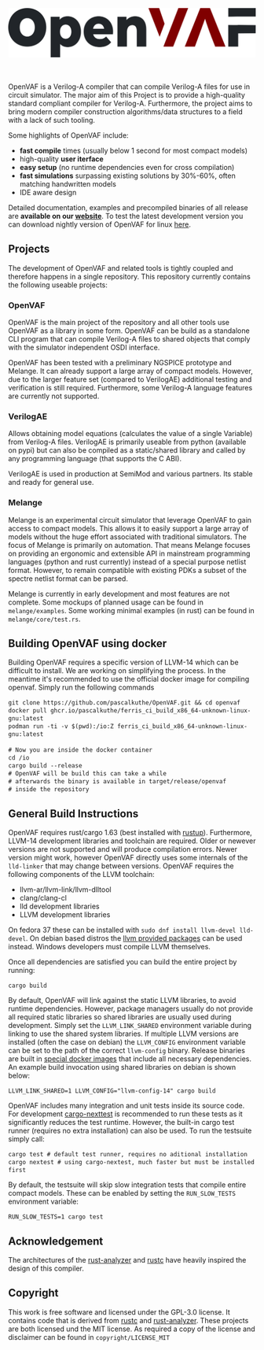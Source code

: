 <picture>
  <source media="(prefers-color-scheme: dark)" srcset="logo_light.svg">
  <source media="(prefers-color-scheme: light)" srcset="logo_dark.svg">
  <img alt="OpenVAF" src="logo_dark.svg">
</picture>

<br>    
<br>
<br>

OpenVAF is a Verilog-A compiler that can compile Verilog-A files for use in circuit simulator.
The major aim of this Project is to provide a high-quality standard compliant compiler for Verilog-A.
Furthermore, the project aims to bring modern compiler construction algorithms/data structures to a field with a lack of such tooling.

Some highlights of OpenVAF include:

* **fast compile** times (usually below 1 second for most compact models)
* high-quality **user iterface**
* **easy setup** (no runtime dependencies even for cross compilation)
* **fast simulations** surpassing existing solutions by 30%-60%, often matching handwritten models
* IDE aware design

Detailed documentation, examples and precompiled binaries of all release are **available on our [website](https://openvaf.semimod.de)**. To test the latest development version you can download nightly version of OpenVAF for linux [here](https://openva.fra1.cdn.digitaloceanspaces.com/openvaf_devel_linux_amd64.tar.gz).


## Projects

The development of OpenVAF and related tools is tightly coupled and therefore happens in a single repository.
This repository currently contains the following useable projects:

### OpenVAF

OpenVAF is the main project of the repository and all other tools use OpenVAF as a library in some form.
OpenVAF can be build as a standalone CLI program that can compile Verilog-A files to shared objects that comply with the simulator independent OSDI interface.

OpenVAF has been tested with a preliminary NGSPICE prototype and Melange.
It can already support a large array of compact models.
However, due to the larger feature set (compared to VerilogAE) additional testing and verification is still required.
Furthermore, some Verilog-A language features are currently not supported.

### VerilogAE

Allows obtaining model equations (calculates the value of a single Variable) from Verilog-A files.
VerilogAE is primarily useable from python (available on pypi) but can also be compiled as a static/shared library and called by any programming language (that supports the C ABI).

VerilogAE is used in production at SemiMod and various partners.
Its stable and ready for general use.

### Melange

Melange is an experimental circuit simulator that leverage OpenVAF to gain access to compact models.
This allows it to easily support a large array of models without the huge effort associated with traditional simulators.
The focus of Melange is primarily on automation.
That means Melange focuses on providing an ergonomic and extensible API in mainstream programming languages (python and rust currently) instead of a special purpose netlist format.
However, to remain compatible with existing PDKs a subset of the spectre netlist format can be parsed.

Melange is currently in early development and most features are not complete.
Some mockups of planned usage can be found in `melange/examples`.
Some working minimal examples (in rust) can be found in `melange/core/test.rs`.

## Building OpenVAF using docker

Building OpenVAF requires a specific version of LLVM-14 which can be difficult to install. We are working on simplifying the process.
In the meantime it's recommended to use the official docker image for compiling openvaf. Simply run the following commands

``` shell
git clone https://github.com/pascalkuthe/OpenVAF.git && cd openvaf
docker pull ghcr.io/pascalkuthe/ferris_ci_build_x86_64-unknown-linux-gnu:latest
podman run -ti -v $(pwd):/io:Z ferris_ci_build_x86_64-unknown-linux-gnu:latest

# Now you are inside the docker container
cd /io
cargo build --release
# OpenVAF will be build this can take a while
# afterwards the binary is available in target/release/openvaf
# inside the repository 
```

## General Build Instructions 

OpenVAF requires rust/cargo 1.63 (best installed with [rustup](https://rustup.rs/)).
Furthermore, LLVM-14 development libraries and toolchain are required.
Older or newever versions are not supported and will produce compilation errors.
Newer version might work, however OpenVAF directly uses some internals of the `lld-linker` that may change between versions.
OpenVAF requires the following components of the LLVM toolchain:

- llvm-ar/llvm-link/llvm-dlltool
- clang/clang-cl
- lld development libraries
- LLVM development libraries

On fedora 37 these can be installed with `sudo dnf install llvm-devel lld-devel`. 
On debian based distros the [llvm provided packages](https://apt.llvm.org/) can be used instead.
Windows developers must compile LLVM themselves.

Once all dependencies are satisfied you can build the entire project by running:

``` shell
cargo build
```

By default, OpenVAF will link against the static LLVM libraries, to avoid runtime dependencies.
However, package managers usually do not provide all required static libraries so shared libraries are usually used during development.
Simply set the `LLVM_LINK_SHARED` environment variable during linking to use the shared system libraries.
If multiple LLVM versions are installed (often the case on debian) the `LLVM_CONFIG` environment variable can be set to the path of the correct `llvm-config` binary.
Release binaries are built in [special docker images](https://github.com/pascalkuthe/ferris-ci) that include all necessary dependencies.
An example build invocation using shared libraries on debian is shown below:

``` shell
LLVM_LINK_SHARED=1 LLVM_CONFIG="llvm-config-14" cargo build
```

OpenVAF includes many integration and unit tests inside its source code.
For development [cargo-nexttest](https://nexte.st/) is recommended to run these tests as it significantly reduces the test runtime.
However, the built-in cargo test runner (requires no extra installation) can also be used.
To run the testsuite simply call:

``` shell
cargo test # default test runner, requires no aditional installation
cargo nextest # using cargo-nextest, much faster but must be installed first
```

By default, the testsuite will skip slow integration tests that compile entire compact models.
These can be enabled by setting the `RUN_SLOW_TESTS` environment variable:

``` shell
RUN_SLOW_TESTS=1 cargo test 
```

## Acknowledgement

The architectures of the [rust-analyzer](https://github.com/rust-analyzer/rust-analyzer) and [rustc](https://github.com/rust-lang/rust/) have heavily inspired the design of this compiler.

## Copyright

This work is free software and licensed under the GPL-3.0 license.
It contains code that is derived from [rustc](https://github.com/rust-lang/rust/) and [rust-analyzer](https://github.com/rust-analyzer/rust-analyzer). These projects are both licensed und the MIT license. As required a copy of the license and disclaimer can be found in `copyright/LICENSE_MIT`